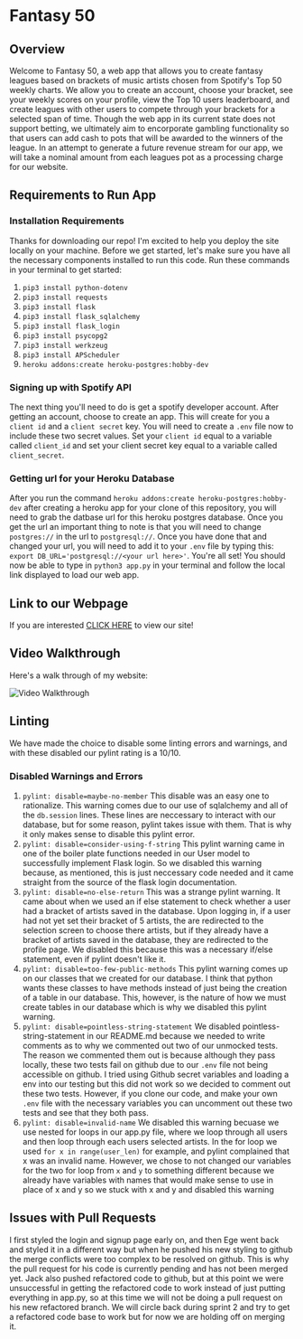 # Fantasy 50

## Overview

Welcome to Fantasy 50, a web app that allows you to create fantasy leagues based on brackets of music artists chosen from Spotify's Top 50 weekly charts. We allow you to create an account, choose your bracket, see your weekly scores on your profile, view the Top 10 users leaderboard, and create leagues with other users to compete through your brackets for a selected span of time. Though the web app in its current state does not support betting, we ultimately aim to encorporate gambling functionality so that users can add cash to pots that will be awarded to the winners of the league. In an attempt to generate a future revenue stream for our app, we will take a nominal amount from each leagues pot as a processing charge for our website. 

## Requirements to Run App

### Installation Requirements

Thanks for downloading our repo! I'm excited to help you deploy the site locally on your machine. 
Before we get started, let's make sure you have all the necessary components installed to run this code.
Run these commands in your terminal to get started:
1. `pip3 install python-dotenv`
2. `pip3 install requests`
3. `pip3 install flask`
4. `pip3 install flask_sqlalchemy`
5. `pip3 install flask_login`
6. `pip3 install psycopg2`
7. `pip3 install werkzeug`
8. `pip3 install APScheduler`
9. `heroku addons:create heroku-postgres:hobby-dev`

### Signing up with Spotify API

The next thing you'll need to do is get a spotify developer account. After getting an account, choose to create an app. This will create for you a `client id` and a `client secret` key. You will need to create a `.env` file now to include these two secret values. Set your `client id` equal to a variable called `client_id` and set your client secret key equal to a variable called `client_secret`. 

### Getting url for your Heroku Database

After you run the command `heroku addons:create heroku-postgres:hobby-dev` after creating a heroku app for your clone of this repository, you will need to grab the datbase url for this heroku postgres database. Once you get the url an important thing to note is that you will need to change `postgres://` in the url to `postgresql://`. Once you have done that and changed your url, you will need to add it to your `.env` file by typing this: `export DB_URL='postgresql://<your url here>'`. You're all set! You should now be able to type in `python3 app.py` in your terminal and follow the local link displayed to load our web app. 


## Link to our Webpage 

If you are interested [CLICK HERE](https://powerful-dusk-53061.herokuapp.com/) to view our site!

## Video Walkthrough

Here's a walk through of my website:

<img src='Top50.gif' title='Video Walkthrough' width='' alt='Video Walkthrough' />

## Linting

We have made the choice to disable some linting errors and warnings, and with these disabled our pylint rating is a 10/10. 

### Disabled Warnings and Errors

1. `pylint: disable=maybe-no-member`
    This disable was an easy one to rationalize. This warning comes due to our use of sqlalchemy and all of the `db.session` lines. These lines are neccessary to interact with our database, but for some reason, pylint takes issue with them. That is why it only makes sense to disable this pylint error. 
2. `pylint: disable=consider-using-f-string`
    This pylint warning came in one of the boiler plate functions needed in our User model to successfully implement Flask login. So we disabled this warning because, as mentioned, this is just neccessary code needed and it came straight from the source of the flask login documentation. 
3. `pylint: disable=no-else-return`
    This was a strange pylint warning. It came about when we used an if else statement to check whether a user had a bracket of artists saved in the database. Upon logging in, if a user had not yet set their bracket of 5 artists, the are redirected to the selection screen to choose there artists, but if they already have a bracket of artists saved in the database, they are redirected to the profile page. We disabled this because this was a necessary if/else statement, even if pylint doesn't like it.
4. `pylint: disable=too-few-public-methods`
    This pylint warning comes up on our classes that we created for our database. I think that python wants these classes to have methods instead of just being the creation of a table in our database. This, however, is the nature of how we must create tables in our database which is why we disabled this pylint warning. 
5. `pylint: disable=pointless-string-statement`
    We disabled pointless-string-statement in our README.md because we needed to write comments as to why we commented out two of our unmocked tests. The reason we commented them out is because although they pass locally, these two tests fail on github due to our `.env` file not being accessible on github. I tried using Github secret variables and loading a env into our testing but this did not work so we decided to comment out these two tests. However, if you clone our code, and make your own `.env` file with the necessary variables you can uncomment out these two tests and see that they both pass.
6. `pylint: disable=invalid-name`
    We disabled this warning becuase we use nested for loops in our app.py file, where we loop through all users and then loop through each users selected artists. In the for loop we used `for x in range(user_len)` for example, and pylint complained that x was an invalid name. However, we chose to not changed our variables for the two for loop from `x` and `y` to something different because we already have variables with names that would make sense to use in place of x and y so we stuck with x and y and disabled this warning

## Issues with Pull Requests

I first styled the login and signup page early on, and then Ege went back and styled it in a different way but when he pushed his new styling to github the merge conflicts were too complex to be resolved on github. This is why the pull request for his code is currently pending and has not been merged yet. Jack also pushed refactored code to github, but at this point we were unsuccessful in getting the refactored code to work instead of just putting everything in app.py, so at this time we will not be doing a pull request on his new refactored branch. We will circle back during sprint 2 and try to get a refactored code base to work but for now we are holding off on merging it. 